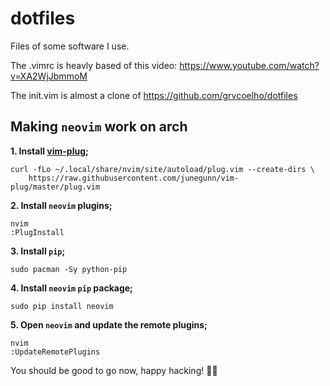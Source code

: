 
# dotfiles

Files of some software I use.

The .vimrc is heavly based of this video: https://www.youtube.com/watch?v=XA2WjJbmmoM

The init.vim is almost a clone of https://github.com/grvcoelho/dotfiles

## Making `neovim` work on arch

**1. Install [vim-plug](https://github.com/junegunn/vim-plug);**

```shell
curl -fLo ~/.local/share/nvim/site/autoload/plug.vim --create-dirs \
    https://raw.githubusercontent.com/junegunn/vim-plug/master/plug.vim
```

**2. Install `neovim` plugins;**
```shell
nvim
:PlugInstall
```

**3. Install `pip`;**

```shell
sudo pacman -Sy python-pip
```

**4. Install `neovim` `pip` package;**

```shell
sudo pip install neovim
```

**5. Open `neovim` and update the remote plugins;**

```shell
nvim
:UpdateRemotePlugins
```

You should be good to go now, happy hacking! :man_technologist:
